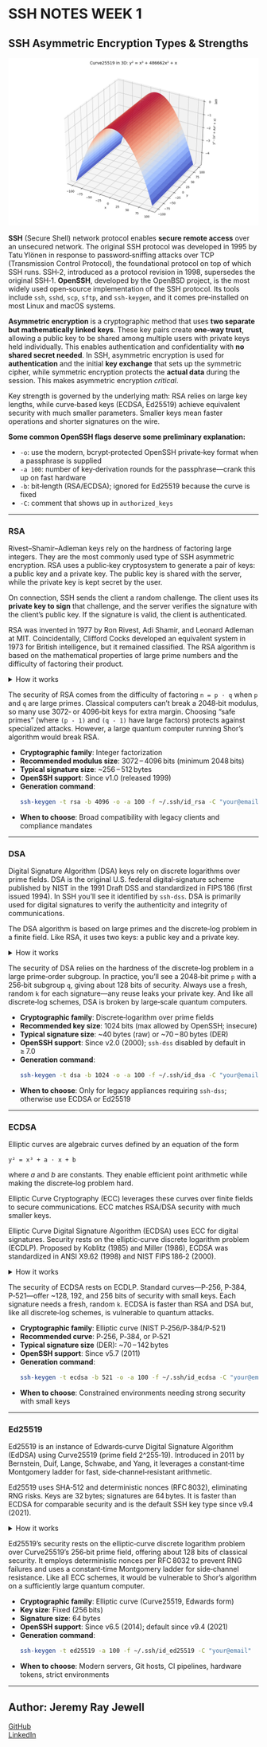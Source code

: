 # SSH NOTES WEEK 1 #

## SSH Asymmetric Encryption Types & Strengths

![Curve25519 Visualization](https://raw.githubusercontent.com/jeremyrayjewell/cyber_journal/refs/heads/main/experiments/cipher-graphs/Curve25519.png)

**SSH** (Secure Shell) network protocol enables **secure remote access** over an unsecured network. The original SSH protocol was developed in 1995 by Tatu Ylönen in response to password‑sniffing attacks over TCP (Transmission Control Protocol), the foundational protocol on top of which SSH runs. SSH‑2, introduced as a protocol revision in 1998, supersedes the original SSH‑1. **OpenSSH**, developed by the OpenBSD project, is the most widely used open‑source implementation of the SSH protocol. Its tools include `ssh`, `sshd`, `scp`, `sftp`, and `ssh-keygen`, and it comes pre‑installed on most Linux and macOS systems.

**Asymmetric encryption** is a cryptographic method that uses **two separate but mathematically linked keys**. These key pairs create **one‑way trust**, allowing a public key to be shared among multiple users with private keys held individually. This enables authentication and confidentiality with **no shared secret needed**. In SSH, asymmetric encryption is used for **authentication** and the initial **key exchange** that sets up the symmetric cipher, while symmetric encryption protects the **actual data** during the session. This makes asymmetric encryption *critical*.

Key strength is governed by the underlying math: RSA relies on large key lengths, while curve‑based keys (ECDSA, Ed25519) achieve equivalent security with much smaller parameters. Smaller keys mean faster operations and shorter signatures on the wire.

**Some common OpenSSH flags deserve some preliminary explanation:**

- `-o`: use the modern, bcrypt‑protected OpenSSH private‑key format when a passphrase is supplied  
- `-a 100`: number of key‑derivation rounds for the passphrase—crank this up on fast hardware  
- `-b`: bit‑length (RSA/ECDSA); ignored for Ed25519 because the curve is fixed  
- `-C`: comment that shows up in `authorized_keys`  

---

### RSA

Rivest–Shamir–Adleman keys rely on the hardness of factoring large integers. They are the most commonly used type of SSH asymmetric encryption. RSA uses a public‑key cryptosystem to generate a pair of keys: a public key and a private key. The public key is shared with the server, while the private key is kept secret by the user.

On connection, SSH sends the client a random challenge. The client uses its **private key to sign** that challenge, and the server verifies the signature with the client’s public key. If the signature is valid, the client is authenticated.

RSA was invented in 1977 by Ron Rivest, Adi Shamir, and Leonard Adleman at MIT. Coincidentally, Clifford Cocks developed an equivalent system in 1973 for British intelligence, but it remained classified. The RSA algorithm is based on the mathematical properties of large prime numbers and the difficulty of factoring their product.

<details>
<summary>How it works</summary>

1) **Key generation: To generate an RSA key pair, you need to follow these steps:**

- Choose two large prime numbers `p` and `q`.  
- Calculate `n = p · q`.  
- Calculate `phi(n) = (p - 1) · (q - 1)`.  
- Choose an integer `e` such that `1 < e < phi(n)` and `gcd(e, phi(n)) = 1`.  
- Calculate `d` such that `e · d ≡ 1 (mod phi(n))`.  
- The public key is `(n, e)` and the private key is `(n, d)`.

2) **Encryption: To encrypt a message using the public key, you need to:**

- Convert the message into a number `m` less than `n`.  
- Calculate `c = m^e mod n`.  
- The encrypted message is `c`.

3) **Decryption: To decrypt an encrypted message using the private key, you need to:**

- Calculate `m = c^d mod n`.  
- The decrypted message is `m`.

</details>

The security of RSA comes from the difficulty of factoring `n = p · q` when `p` and `q` are large primes. Classical computers can’t break a 2048‑bit modulus, so many use 3072‑ or 4096‑bit keys for extra margin. Choosing “safe primes” (where `(p - 1)` and `(q - 1)` have large factors) protects against specialized attacks. However, a large quantum computer running Shor’s algorithm would break RSA.  

- **Cryptographic family**: Integer factorization  
- **Recommended modulus size**: 3072 – 4096 bits (minimum 2048 bits)  
- **Typical signature size**: ~256 – 512 bytes  
- **OpenSSH support**: Since v1.0 (released 1999)  
- **Generation command**:  
   ```bash
   ssh-keygen -t rsa -b 4096 -o -a 100 -f ~/.ssh/id_rsa -C "your@email"
   ```  
- **When to choose**: Broad compatibility with legacy clients and compliance mandates  

---

### DSA

Digital Signature Algorithm (DSA) keys rely on discrete logarithms over prime fields. DSA is the original U.S. federal digital‑signature scheme published by NIST in the 1991 Draft DSS and standardized in FIPS 186 (first issued 1994). In SSH you’ll see it identified by `ssh-dss`. DSA is primarily used for digital signatures to verify the authenticity and integrity of communications.

The DSA algorithm is based on large primes and the discrete‑log problem in a finite field. Like RSA, it uses two keys: a public key and a private key.

<details>
<summary>How it works</summary>

1) **Key generation: To generate a DSA key pair, you need to follow these steps:**

- Choose a large prime `p` and a prime divisor `q` of `(p - 1)`.  
- Select a generator `g` by picking any `h` in `[2, p - 2]` and computing  
  ```  
  g = h^((p - 1) / q) mod p  
  ```  
  ensuring `g > 1`.  
- Choose a private key `x` such that `0 < x < q`.  
- Calculate the public key  
  ```  
  y = g^x mod p  
  ```

2) **Signing: To sign a message using the private key, you need to:**

- Compute  
  ```  
  H = hash(message) mod q  
  ```  
- Choose a random per‑message value `k` such that `0 < k < q`.  
- Calculate  
  ```  
  r = (g^k mod p) mod q  
  ```  
  If `r == 0`, pick a new `k`.  
- Calculate  
  ```  
  s = (k^-1 · (H + x · r)) mod q  
  ```  
  If `s == 0`, pick a new `k`.  
- The digital signature is the pair `(r, s)`.

3) **Verification: To verify a digital signature using the public key, you need to:**

- Compute  
  ```  
  H = hash(message) mod q  
  ```  
- Calculate  
  ```  
  w = s^-1 mod q  
  ```  
- Calculate  
  ```  
  u1 = (H · w) mod q  
  u2 = (r · w) mod q  
  ```  
- Calculate  
  ```  
  v = ((g^u1 · y^u2) mod p) mod q  
  ```  
- If `v == r`, the signature is valid.

</details>

The security of DSA relies on the hardness of the discrete‑log problem in a large prime‑order subgroup. In practice, you’ll see a 2048‑bit prime `p` with a 256‑bit subgroup `q`, giving about 128 bits of security. Always use a fresh, random `k` for each signature—any reuse leaks your private key. And like all discrete‑log schemes, DSA is broken by large‑scale quantum computers.


- **Cryptographic family**: Discrete‑logarithm over prime fields  
- **Recommended key size**: 1024 bits (max allowed by OpenSSH; insecure)  
- **Typical signature size**: ~40 bytes (raw) or ~70 – 80 bytes (DER)  
- **OpenSSH support**: Since v2.0 (2000); `ssh-dss` disabled by default in ≥ 7.0  
- **Generation command**:  
   ```bash
   ssh-keygen -t dsa -b 1024 -o -a 100 -f ~/.ssh/id_dsa -C "your@email"
   ```  
- **When to choose**: Only for legacy appliances requiring `ssh-dss`; otherwise use ECDSA or Ed25519  

---

### ECDSA

Elliptic curves are algebraic curves defined by an equation of the form  
```
y² = x³ + a · x + b
```  
where *a* and *b* are constants. They enable efficient point arithmetic while making the discrete‑log problem hard.

Elliptic Curve Cryptography (ECC) leverages these curves over finite fields to secure communications. ECC matches RSA/DSA security with much smaller keys.

Elliptic Curve Digital Signature Algorithm (ECDSA) uses ECC for digital signatures. Security rests on the elliptic‑curve discrete logarithm problem (ECDLP). Proposed by Koblitz (1985) and Miller (1986), ECDSA was standardized in ANSI X9.62 (1998) and NIST FIPS 186‑2 (2000).

<details>
<summary>How it works</summary>

1) **Key generation: To generate an ECDSA key pair, you need to follow these steps:**

- Select domain parameters: elliptic curve and base point `G` of order `n`.  
- Choose a random integer `d` such that `1 ≤ d < n` (your private key).  
- Calculate the public key:  
  ```  
  Q = d · G  
  ```  

2) **Signing: To sign a message, you need to:**

- Compute  
  ```  
  h = hash(message) mod n  
  ```  
- Choose a random `k` such that `1 ≤ k < n`.  
- Calculate  
  ```  
  R = k · G  
  r = R.x mod n  
  ```  
  If `r == 0`, pick a new `k`.  
- Compute  
  ```  
  k_inv = k^-1 mod n  
  ```  
- Calculate  
  ```  
  s = (k_inv · (h + d · r)) mod n  
  ```  
  If `s == 0`, pick a new `k`.  
- Signature is `(r, s)`.

3) **Verification: To verify `(r, s)`, you need to:**

- Ensure `1 ≤ r, s < n`.  
- Compute  
  ```  
  h = hash(message) mod n  
  w = s^-1 mod n  
  u1 = (h · w) mod n  
  u2 = (r · w) mod n  
  ```  
- Calculate  
  ```  
  R' = u1 · G + u2 · Q  
  ```  
- Compute  
  ```  
  v = R'.x mod n  
  ```  
- Signature valid if `v == r`.

</details>

The security of ECDSA rests on ECDLP. Standard curves—P‑256, P‑384, P‑521—offer ~128, 192, and 256 bits of security with small keys. Each signature needs a fresh, random `k`. ECDSA is faster than RSA and DSA but, like all discrete‑log schemes, is vulnerable to quantum attacks.

- **Cryptographic family**: Elliptic curve (NIST P‑256/P‑384/P‑521)  
- **Recommended curve**: P‑256, P‑384, or P‑521  
- **Typical signature size** (DER): ~70 – 142 bytes  
- **OpenSSH support**: Since v5.7 (2011)  
- **Generation command**:  
   ```bash
   ssh-keygen -t ecdsa -b 521 -o -a 100 -f ~/.ssh/id_ecdsa -C "your@email"
   ```  
- **When to choose**: Constrained environments needing strong security with small keys  

---

### Ed25519

Ed25519 is an instance of Edwards‑curve Digital Signature Algorithm (EdDSA) using Curve25519 (prime field 2^255‑19). Introduced in 2011 by Bernstein, Duif, Lange, Schwabe, and Yang, it leverages a constant‑time Montgomery ladder for fast, side‑channel‑resistant arithmetic.

Ed25519 uses SHA‑512 and deterministic nonces (RFC 8032), eliminating RNG risks. Keys are 32 bytes; signatures are 64 bytes. It is faster than ECDSA for comparable security and is the default SSH key type since v9.4 (2021).

<details>
<summary>How it works</summary>

1) **Key generation:**  
- Generate a random 256‑bit seed `sk`.  
- Compute  
  ```  
  h = SHA-512(sk)  
  ```  
- Clamp the lower 32 bytes of `h` to form scalar `d`.  
- Derive public key:  
  ```  
  A = d · B  
  ```

2) **Signing:**  
- Compute  
  ```  
  r = SHA-512(h_high || message) mod L  
  R = r · B  
  S = (r + SHA-512(R || A || message) * d) mod L  
  ```  
- Signature is `(R, S)`.

3) **Verification:**  
- Compute  
  ```  
  h = SHA-512(R || A || message) mod L  
  ```  
- Verify  
  ```  
  S · B == R + h · A  
  ```

</details>

Ed25519’s security rests on the elliptic‑curve discrete logarithm problem over Curve25519’s 256‑bit prime field, offering about 128 bits of classical security. It employs deterministic nonces per RFC 8032 to prevent RNG failures and uses a constant‑time Montgomery ladder for side‑channel resistance. Like all ECC schemes, it would be vulnerable to Shor’s algorithm on a sufficiently large quantum computer.

- **Cryptographic family**: Elliptic curve (Curve25519, Edwards form)  
- **Key size**: Fixed (256 bits)  
- **Signature size**: 64 bytes  
- **OpenSSH support**: Since v6.5 (2014); default since v9.4 (2021)  
- **Generation command**:  
   ```bash
   ssh-keygen -t ed25519 -a 100 -f ~/.ssh/id_ed25519 -C "your@email"
   ```  
- **When to choose**: Modern servers, Git hosts, CI pipelines, hardware tokens, strict environments  

---

## Author: **Jeremy Ray Jewell**  
[GitHub](https://github.com/jeremyrayjewell)  
[LinkedIn](https://www.linkedin.com/in/jeremyrayjewell)

